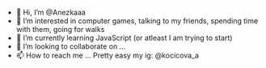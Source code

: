 - 👋 Hi, I’m @Anezkaaa
- 👀 I’m interested in computer games, talking to my friends, spending time with them, going for walks
- 🌱 I’m currently learning JavaScript (or atleast I am trying to start)
- 💞️ I’m looking to collaborate on ...
- 📫 How to reach me ... Pretty easy my ig: @kocicova_a

<!---
Anezkaaa/Anezkaaa is a ✨ special ✨ repository because its `README.md` (this file) appears on your GitHub profile.
You can click the Preview link to take a look at your changes.
--->
